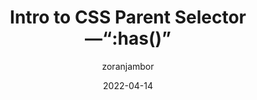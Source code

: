 ---
author: zoranjambor
date: 2022-04-14
publisher: cssweekly
tags:
  - videos
  - css
  - selectors
target_url: https://www.youtube.com/watch?v=OqLquBs-bEg
title: Intro to CSS Parent Selector—“:has()”
---